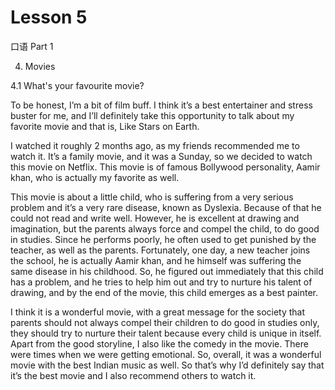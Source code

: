 # Lesson 5

口语 Part 1

4. Movies

4.1 What's your favourite movie?

To be honest, I’m a bit of film buff. I think it’s a best entertainer and stress buster for me, and I’ll definitely take this opportunity to talk about my favorite movie and that is, Like Stars on Earth.

I watched it roughly 2 months ago, as my friends recommended me to watch it. It’s a family movie, and it was a Sunday, so we decided to watch this movie on Netflix. This movie is of famous Bollywood personality, Aamir khan, who is actually my favorite as well.

This movie is about a little child, who is suffering from a very serious problem and it’s a very rare disease, known as Dyslexia. Because of that he could not read and write well. However, he is excellent at drawing and imagination, but the parents always force and compel the child, to do good in studies. Since he performs poorly, he often used to get punished by the teacher, as well as the parents. Fortunately, one day, a new teacher joins the school, he is actually Aamir khan, and he himself was suffering the same disease in his childhood. So, he figured out immediately that this child has a problem, and he tries to help him out and try to nurture his talent of drawing, and by the end of the movie, this child emerges as a best painter.

I think it is a wonderful movie, with a great message for the society that parents should not always compel their children to do good in studies only, they should try to nurture their talent because every child is unique in itself. Apart from the good storyline, I also like the comedy in the movie. There were times when we were getting emotional. So, overall, it was a wonderful movie with the best Indian music as well. So that’s why I’d definitely say that it’s the best movie and I also recommend others to watch it.

